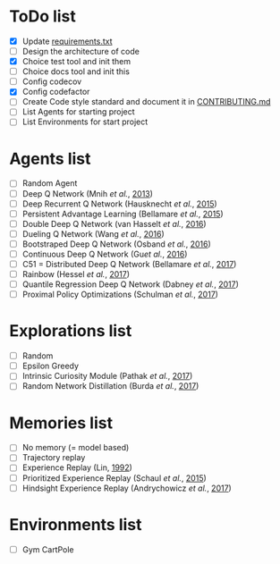 

# ToDo list

- [x] Update [requirements.txt](./requirements.txt)
- [ ] Design the architecture of code
- [x] Choice test tool and init them
- [ ] Choice docs tool and init this 
- [ ] Config codecov
- [x] Config codefactor
- [ ] Create Code style standard and document it in [CONTRIBUTING.md](./CONTRIBUTING.md)
- [ ] List Agents for starting project
- [ ] List Environments for start project

# Agents list

- [ ] Random Agent
- [ ] Deep Q Network (Mnih *et al.*, [2013](https://arxiv.org/abs/1312.5602))
- [ ] Deep Recurrent Q Network (Hausknecht *et al.*, [2015](https://arxiv.org/abs/1507.06527))
- [ ] Persistent Advantage Learning (Bellamare *et al.*, [2015](https://arxiv.org/abs/1512.04860))
- [ ] Double Deep Q Network (van Hasselt *et al.*, [2016](https://arxiv.org/abs/1509.06461))
- [ ] Dueling Q Network (Wang *et al.*, [2016](https://arxiv.org/abs/1511.06581))
- [ ] Bootstraped Deep Q Network (Osband *et al.*, [2016](https://arxiv.org/abs/1602.04621))
- [ ] Continuous Deep Q Network (Gu*et al.*, [2016](https://arxiv.org/abs/1603.00748))
- [ ] C51 = Distributed Deep Q Network (Bellamare *et al.*, [2017](https://arxiv.org/abs/1707.06887))
- [ ] Rainbow (Hessel *et al.*, [2017](https://arxiv.org/abs/1710.02298))
- [ ] Quantile Regression Deep Q Network (Dabney *et al.*, [2017](https://arxiv.org/abs/1710.10044))
- [ ] Proximal Policy Optimizations (Schulman *et al.*, [2017](https://arxiv.org/abs/1707.06347))

# Explorations list

- [ ] Random
- [ ] Epsilon Greedy
- [ ] Intrinsic Curiosity Module (Pathak *et al.*, [2017](https://arxiv.org/abs/1705.05363))
- [ ] Random Network Distillation (Burda *et al.*, [2017](https://arxiv.org/abs/1810.12894))

# Memories list

- [ ] No memory (= model based)
- [ ] Trajectory replay
- [ ] Experience Replay (Lin, [1992](https://link.springer.com/article/10.1007/BF00992699))
- [ ] Prioritized Experience Replay (Schaul *et al.*, [2015](https://arxiv.org/abs/1511.05952))
- [ ] Hindsight Experience Replay (Andrychowicz *et al.*, [2017](https://arxiv.org/abs/1707.01495))

# Environments list

- [ ] Gym CartPole
